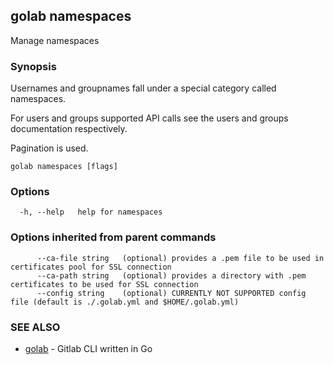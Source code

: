 ## golab namespaces

Manage namespaces

### Synopsis


Usernames and groupnames fall under a special category called namespaces.

For users and groups supported API calls see the users and groups documentation respectively.

Pagination is used.

```
golab namespaces [flags]
```

### Options

```
  -h, --help   help for namespaces
```

### Options inherited from parent commands

```
      --ca-file string   (optional) provides a .pem file to be used in certificates pool for SSL connection
      --ca-path string   (optional) provides a directory with .pem certificates to be used for SSL connection
      --config string    (optional) CURRENTLY NOT SUPPORTED config file (default is ./.golab.yml and $HOME/.golab.yml)
```

### SEE ALSO
* [golab](golab.md)	 - Gitlab CLI written in Go

